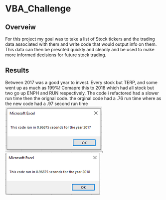 # VBA_Challenge
## Overveiw
For this project my goal was to take a list of Stock tickers and the trading data associated with them and write code that would output info on them. This data can then be presnted quickly and cleanly and be used to make more informed decisions for future stock trading.

## Results
Between 2017 was a good year to invest. Every stock but TERP, and some went up as much as 199%! Comapre this to 2018 which had all stock but two go up ENPH and RUN respectively. The code i refactored had a slower run time then the orignal code. the orginal code had a .76 run time where as the new code had a .97 second run time
![2017 run time](https://github.com/Louis-E-Martin/VBA_Challenge/blob/main/VBA_Challenge_2017.PNG), ![2018 run time](https://github.com/Louis-E-Martin/VBA_Challenge/blob/main/VBA_Challenge_2018.PNG)
